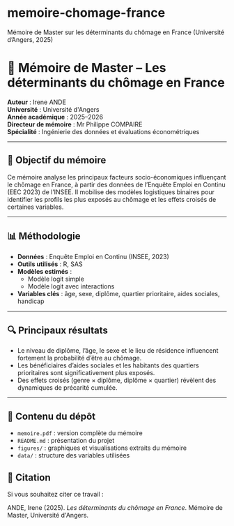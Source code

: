 # memoire-chomage-france
Mémoire de Master sur les déterminants du chômage en France (Université d’Angers, 2025)
# 📘 Mémoire de Master – Les déterminants du chômage en France

**Auteur** : Irene ANDE  
**Université** : Université d'Angers  
**Année académique** : 2025–2026  
**Directeur de mémoire** : Mr Philippe COMPAIRE  
**Spécialité** : Ingénierie des données et évaluations économétriques

---

## 🎯 Objectif du mémoire

Ce mémoire analyse les principaux facteurs socio-économiques influençant le chômage en France, à partir des données de l’Enquête Emploi en Continu (EEC 2023) de l’INSEE. Il mobilise des modèles logistiques binaires pour identifier les profils les plus exposés au chômage et les effets croisés de certaines variables.

---

## 📊 Méthodologie

- **Données** : Enquête Emploi en Continu (INSEE, 2023)
- **Outils utilisés** : R, SAS
- **Modèles estimés** :
  - Modèle logit simple
  - Modèle logit avec interactions
- **Variables clés** : âge, sexe, diplôme, quartier prioritaire, aides sociales, handicap

---

## 🔍 Principaux résultats

- Le niveau de diplôme, l’âge, le sexe et le lieu de résidence influencent fortement la probabilité d’être au chômage.
- Les bénéficiaires d’aides sociales et les habitants des quartiers prioritaires sont significativement plus exposés.
- Des effets croisés (genre × diplôme, diplôme × quartier) révèlent des dynamiques de précarité cumulée.

---

## 📂 Contenu du dépôt

- `memoire.pdf` : version complète du mémoire
- `README.md` : présentation du projet
- `figures/` : graphiques et visualisations extraits du mémoire
- `data/` : structure des variables utilisées 

## 📎 Citation

Si vous souhaitez citer ce travail :

ANDE, Irene (2025). *Les déterminants du chômage en France*. Mémoire de Master, Université d'Angers.



